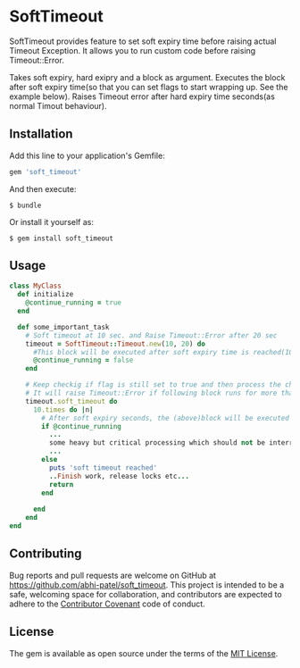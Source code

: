 # SoftTimeout

SoftTimeout provides feature to set soft expiry time before raising actual Timeout Exception. It allows you to run custom code before raising Timeout::Error. 

Takes soft expiry, hard exipry and a block as argument. Executes the block after soft expiry time(so that you can set flags to start wrapping up. See the example below). Raises Timeout error after hard expiry time seconds(as normal Timout behaviour).
## Installation

Add this line to your application's Gemfile:

```ruby
gem 'soft_timeout'
```

And then execute:

    $ bundle

Or install it yourself as:

    $ gem install soft_timeout

## Usage
```ruby
class MyClass
  def initialize
    @continue_running = true
  end

  def some_important_task
    # Soft timeout at 10 sec. and Raise Timeout::Error after 20 sec
    timeout = SoftTimeout::Timeout.new(10, 20) do
      #This block will be executed after soft expiry time is reached(10 secs here)  
      @continue_running = false
    end

    # Keep checkig if flag is still set to true and then process the chunk. else exit gracefully
    # It will raise Timeout::Error if following block runs for more than hard expiry time(20 secs)
    timeout.soft_timeout do
      10.times do |n|
        # After soft expiry seconds, the (above)block will be executed and the flag will be set to false.
        if @continue_running
          ...
          some heavy but critical processing which should not be interrupted in between
          ...
        else
          puts 'soft timeout reached'
          ..Finish work, release locks etc...
          return
        end
        
      end
    end
end
```
## Contributing

Bug reports and pull requests are welcome on GitHub at https://github.com/abhi-patel/soft_timeout. This project is intended to be a safe, welcoming space for collaboration, and contributors are expected to adhere to the [Contributor Covenant](http://contributor-covenant.org) code of conduct.


## License

The gem is available as open source under the terms of the [MIT License](http://opensource.org/licenses/MIT).

